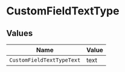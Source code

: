 # CustomFieldTextType


## Values

| Name                      | Value                     |
| ------------------------- | ------------------------- |
| `CustomFieldTextTypeText` | text                      |